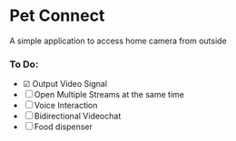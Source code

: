 # Pet Connect
A simple application to access home camera from outside

### To Do:

- &#9745; Output Video Signal
- &#9744; Open Multiple Streams at the same time
- &#9744; Voice Interaction
- &#9744; Bidirectional Videochat
- &#9744; Food dispenser

